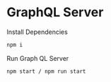 # GraphQL Server

Install Dependencies
```bash
npm i 
```
Run Graph QL Server
```bash
npm start / npm run start

```